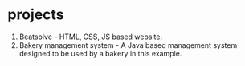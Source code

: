 # projects

1. Beatsolve - HTML, CSS, JS based website.
2. Bakery management system - A Java based management system designed to be used by a bakery in this example.
